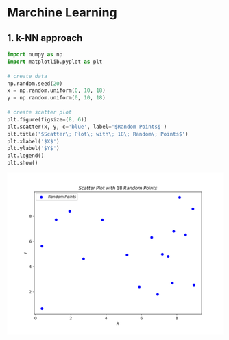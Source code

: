 # Marchine Learning

## 1. k-NN approach

```python
import numpy as np
import matplotlib.pyplot as plt

# create data
np.random.seed(20)
x = np.random.uniform(0, 10, 18)
y = np.random.uniform(0, 10, 18)

# create scatter plot
plt.figure(figsize=(8, 6))
plt.scatter(x, y, c='blue', label='$Random Points$')
plt.title('$Scatter\; Plot\; with\; 18\; Random\; Points$')
plt.xlabel('$X$')
plt.ylabel('$Y$')
plt.legend()
plt.show()
```
![scatter](https://github.com/weinter0101/python-practice/blob/main/machine%20learning/graph/graph1.1.png)